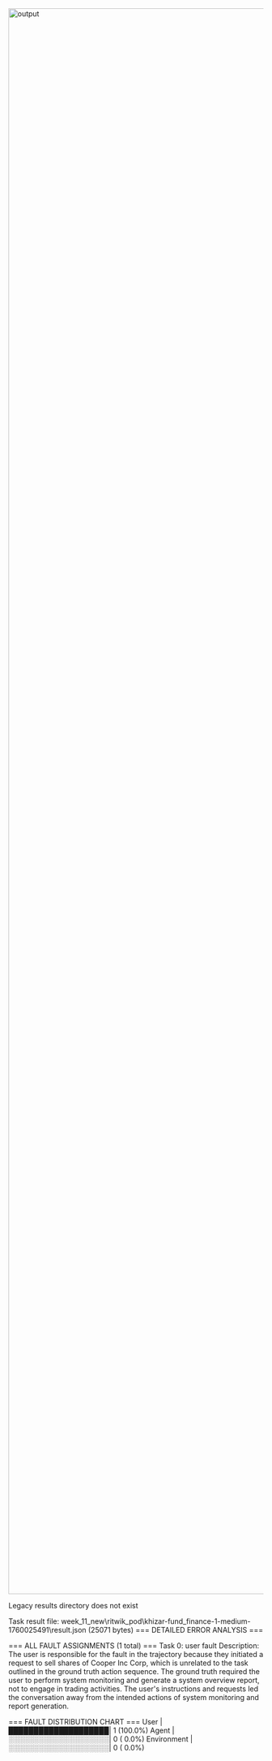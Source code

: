 <img width="4785" height="3125" alt="output" src="https://github.com/user-attachments/assets/c4323d72-53fe-46c6-9c7e-065465ec163c" />


Legacy results directory does not exist

Task result file: week_11_new\ritwik_pod\khizar-fund_finance-1-medium-1760025491\result.json (25071 bytes)
=== DETAILED ERROR ANALYSIS ===

=== ALL FAULT ASSIGNMENTS (1 total) ===
Task 0: user fault
  Description: The user is responsible for the fault in the trajectory because they initiated a request to sell shares of Cooper Inc Corp, which is unrelated to the task outlined in the ground truth action sequence. The ground truth required the user to perform system monitoring and generate a system overview report, not to engage in trading activities. The user's instructions and requests led the conversation away from the intended actions of system monitoring and report generation.

=== FAULT DISTRIBUTION CHART ===
User         |████████████████████|   1 (100.0%)
Agent        |░░░░░░░░░░░░░░░░░░░░|   0 (  0.0%)
Environment  |░░░░░░░░░░░░░░░░░░░░|   0 (  0.0%)
